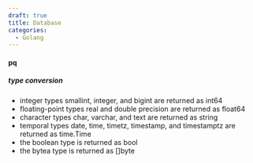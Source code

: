 ```yaml
---
draft: true
title: Database
categories:
  - Golang
---
```





#### pq

##### type conversion

- integer types smallint, integer, and bigint are returned as int64
- floating-point types real and double precision are returned as float64
- character types char, varchar, and text are returned as string
- temporal types date, time, timetz, timestamp, and timestamptz are
  returned as time.Time
- the boolean type is returned as bool
- the bytea type is returned as []byte
